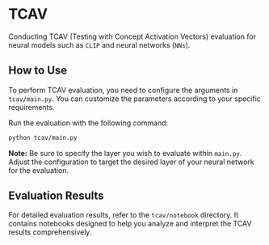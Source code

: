 # TCAV

Conducting TCAV (Testing with Concept Activation Vectors) evaluation for neural models such as `CLIP` and neural networks (`NNs`).

## How to Use

To perform TCAV evaluation, you need to configure the arguments in `tcav/main.py`. You can customize the parameters according to your specific requirements.

Run the evaluation with the following command:

```sh
python tcav/main.py
```

**Note:** Be sure to specify the layer you wish to evaluate within `main.py`. Adjust the configuration to target the desired layer of your neural network for the evaluation.

## Evaluation Results

For detailed evaluation results, refer to the `tcav/notebook` directory. It contains notebooks designed to help you analyze and interpret the TCAV results comprehensively.